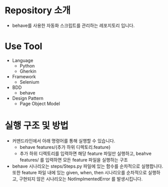 # Repository 소개
- behave를 사용한 자동화 스크립트를 관리하는 레포지토리 입니다.

# Use Tool
- Language
  - Python
  - Gherkin
- Framework
  - Selenium
- BDD
  - behave
- Design Pattern
  - Page Object Model

# 실행 구조 및 방법
- 커맨드라인에서 아래 명령어를 통해 실행할 수 있습니다.
  - behave features/{추가 하위 디렉토리.feature}
  - 추가 하위 디렉토리를 입력하면 해당 feature 파일만 실행하고, beahve features/ 를 입력하면 모든 feature 파일을 실행하는 구조
- behave 시나리오는 steps/Steps.py 파일에 있는 함수를 순차적으로 실행합니다. 또한 feature 파일 내에 있는 given, when, then 시나리오를 순차적으로 실행하고, 구현되지 않은 시나리오는 NotImplmentedError 를 발생시킵니다.
